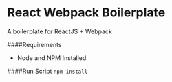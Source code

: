 # React Webpack Boilerplate
A boilerplate for ReactJS + Webpack

####Requirements
* Node and NPM Installed

####Run Script
`npm install`